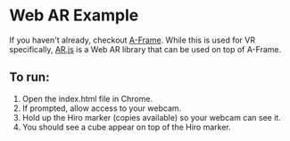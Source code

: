 # Web AR Example
If you haven't already, checkout [A-Frame](https://aframe.io/). While this is
used for VR specifically, [AR.js](https://github.com/jeromeetienne/ar.js) is a
Web AR library that can be used on top of A-Frame.


## To run:
1. Open the index.html file in Chrome.
2. If prompted, allow access to your webcam.
2. Hold up the Hiro marker (copies available) so your webcam can see it.
3. You should see a cube appear on top of the Hiro marker.
